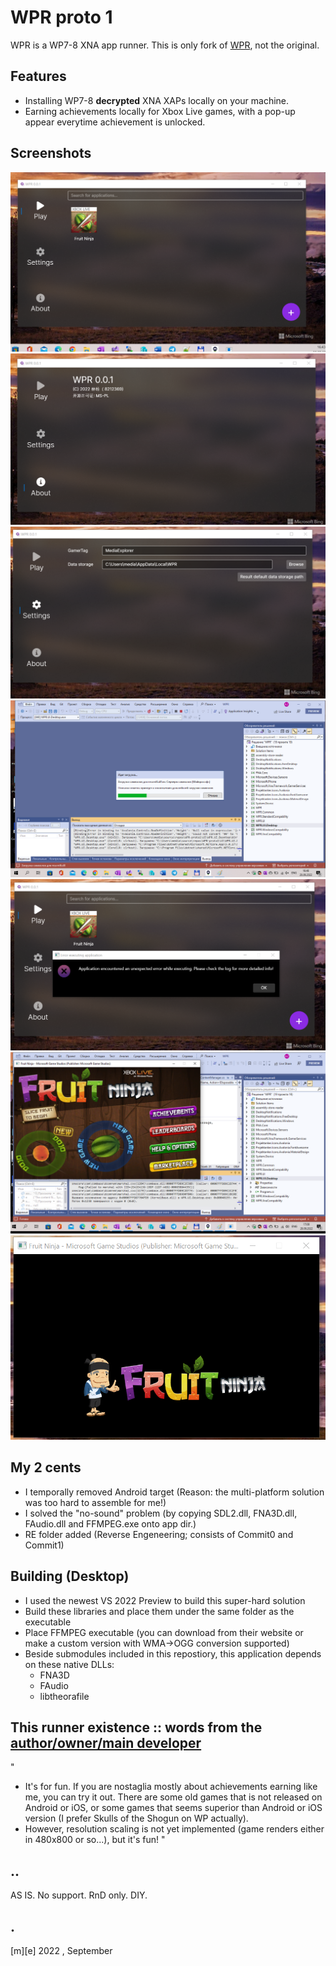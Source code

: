 # WPR proto 1

WPR is a WP7-8 XNA app runner. This is only fork of [WPR](https://github.com/8212369/WPR), not the original. 


## Features

- Installing WP7-8 **decrypted** XNA XAPs locally on your machine.
- Earning achievements locally for Xbox Live games, with a pop-up appear everytime achievement is unlocked.


## Screenshots

![Shot 1](Images/shot1.png)
![Shot 2](Images/shot2.png)
![Shot 3](Images/shot3.png)
![Shot 4](Images/shot4.png)
![Shot 5](Images/shot5.png)
![Shot 6](Images/shot6.png)
![Shot 7](Images/shot7.png)


## My 2 cents

- I temporally removed Android target (Reason: the multi-platform solution was too hard to assemble for me!)
- I solved the "no-sound" problem (by copying SDL2.dll, FNA3D.dll, FAudio.dll and FFMPEG.exe onto app dir.)
- RE folder added (Reverse Engeneering; consists of Commit0 and Commit1)

    
## Building (Desktop) 

- I used the newest VS 2022 Preview to build this super-hard solution
- Build these libraries and place them under the same folder as the executable
- Place FFMPEG executable (you can download from their website or make a custom version with WMA->OGG conversion supported)
- Beside submodules included in this repostiory, this application depends on these native DLLs:
    * FNA3D
    * FAudio
    * libtheorafile 

    
## This runner existence :: words from the [author/owner/main developer](https://github.com/8212369/) 

"
- It's for fun. If you are nostaglia mostly about achievements earning like me, you can try it out. There are some old games that is not released on Android or iOS, or some games that seems superior than Android or iOS version (I prefer Skulls of the Shogun on WP actually).
- However, resolution scaling is not yet implemented (game renders either in 480x800 or so...), but it's fun!
"


## ..

AS IS. No support. RnD only. DIY.


## .

[m][e] 2022 , September


